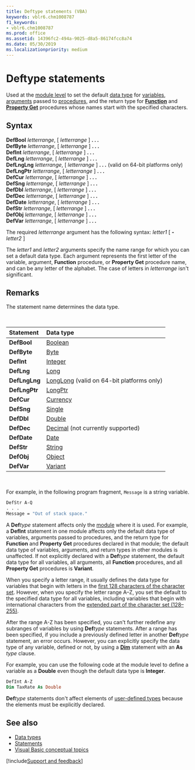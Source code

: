 ```yaml
---
title: Deftype statements (VBA)
keywords: vblr6.chm1008787
f1_keywords:
- vblr6.chm1008787
ms.prod: office
ms.assetid: 14396fc2-494a-9025-d8a5-86174fcc8a74
ms.date: 05/30/2019
ms.localizationpriority: medium
---
```



# Deftype statements

Used at the [module level](../../Glossary/vbe-glossary.md#module-level) to set the default [data type](../../reference/user-interface-help/data-type-summary.md) for [variables](../../Glossary/vbe-glossary.md#variable), [arguments](../../Glossary/vbe-glossary.md#argument) passed to [procedures](../../Glossary/vbe-glossary.md#procedure), and the return type for **[Function](../../reference/user-interface-help/function-statement.md)** and **[Property Get](../../reference/user-interface-help/property-get-statement.md)** procedures whose names start with the specified characters.

## Syntax

**DefBool** _letterrange_, [ _letterrange_ ] **. . .** <br/>
**DefByte** _letterrange_, [ _letterrange_ ] **. . .** <br/>
**DefInt** _letterrange_, [ _letterrange_ ] **. . .** <br/>
**DefLng** _letterrange_, [ _letterrange_ ] **. . .** <br/>
**DefLngLng** _letterrange_, [ _letterrange_ ] **. . .** (valid on 64-bit platforms only) <br/> 
**DefLngPtr** _letterrange_, [ _letterrange_ ] **. . .** <br/>
**DefCur** _letterrange_, [ _letterrange_ ] **. . .** <br/>
**DefSng** _letterrange_, [ _letterrange_ ] **. . .** <br/>
**DefDbl** _letterrange_, [ _letterrange_ ] **. . .** <br/>
**DefDec** _letterrange_, [ _letterrange_ ] **. . .** <br/>
**DefDate** _letterrange_, [ _letterrange_ ] **. . .** <br/>
**DefStr** _letterrange_, [ _letterrange_ ] **. . .** <br/>
**DefObj** _letterrange_, [ _letterrange_ ] **. . .** <br/>
**DefVar** _letterrange_, [ _letterrange_ ] **. . .**

The required _letterrange_ argument has the following syntax: _letter1_ [ **-** _letter2_ ]

The _letter1_ and _letter2_ arguments specify the name range for which you can set a default data type. Each argument represents the first letter of the variable, argument, **Function** procedure, or **Property Get** procedure name, and can be any letter of the alphabet. The case of letters in _letterrange_ isn't significant.

## Remarks

The statement name determines the data type.

<br/>

|Statement|Data type|
|:-----|:-----|
|**DefBool**|[Boolean](../../Glossary/vbe-glossary.md#boolean-data-type)|
|**DefByte**|[Byte](../../Glossary/vbe-glossary.md#byte-data-type)|
|**DefInt**|[Integer](../../Glossary/vbe-glossary.md#integer-data-type)|
|**DefLng**|[Long](../../Glossary/vbe-glossary.md#long-data-type)|
|**DefLngLng**|[LongLong](../../reference/User-Interface-Help/longlong-data-type.md) (valid on 64-bit platforms only)|
|**DefLngPtr**|[LongPtr](../../reference/User-Interface-Help/longptr-data-type.md)|
|**DefCur**|[Currency](../../Glossary/vbe-glossary.md#currency-data-type)|
|**DefSng**|[Single](../../Glossary/vbe-glossary.md#single-data-type)|
|**DefDbl**|[Double](../../Glossary/vbe-glossary.md#double-data-type)|
|**DefDec**|[Decimal](../../Glossary/vbe-glossary.md#decimal-data-type) (not currently supported)|
|**DefDate**|[Date](../../Glossary/vbe-glossary.md#date-data-type)|
|**DefStr**|[String](../../Glossary/vbe-glossary.md#string-data-type)|
|**DefObj**|[Object](../../Glossary/vbe-glossary.md#object)|
|**DefVar**|[Variant](../../Glossary/vbe-glossary.md#variant-data-type)|

<br/>

For example, in the following program fragment, `Message` is a string variable.

```vb
DefStr A-Q
. . .
Message = "Out of stack space."
```

A **Def**_type_ statement affects only the [module](../../Glossary/vbe-glossary.md#module) where it is used. For example, a **DefInt** statement in one module affects only the default data type of variables, arguments passed to procedures, and the return type for **Function** and **Property Get** procedures declared in that module; the default data type of variables, arguments, and return types in other modules is unaffected. If not explicitly declared with a **Def**_type_ statement, the default data type for all variables, all arguments, all **Function** procedures, and all **Property Get** procedures is **Variant**.

When you specify a letter range, it usually defines the data type for variables that begin with letters in the [first 128 characters of the character set](../../reference/user-interface-help/character-set-0127.md). However, when you specify the letter range A&ndash;Z, you set the default to the specified data type for all variables, including variables that begin with international characters from the [extended part of the character set (128&ndash;255)](../../reference/user-interface-help/character-set-128255.md).

After the range A-Z has been specified, you can't further redefine any subranges of variables by using **Def**_type_ statements. After a range has been specified, if you include a previously defined letter in another **Def**_type_ statement, an error occurs. However, you can explicitly specify the data type of any variable, defined or not, by using a **[Dim](../../reference/user-interface-help/dim-statement.md)** statement with an **As** _type_ clause. 

For example, you can use the following code at the module level to define a variable as a **Double** even though the default data type is **Integer**. 

```vb
DefInt A-Z
Dim TaxRate As Double
```

**Def**_type_ statements don't affect elements of [user-defined types](../../Glossary/vbe-glossary.md#user-defined-type) because the elements must be explicitly declared.


<!--[MISSING EXAMPLE CODE] ## Example

This example shows various uses of the **Def**_type_ statements to set default data types of variables and function procedures whose names start with specified characters. The default data type can be overridden only by explicit assignment by using the **Dim** statement. **Def**_type_ statements can only be used at the module level (that is, not within procedures).--> 


## See also

- [Data types](../../reference/user-interface-help/data-type-summary.md)
- [Statements](../../reference/statements.md)
- [Visual Basic conceptual topics](../../reference/user-interface-help/visual-basic-conceptual-topics.md)

[!include[Support and feedback](~/includes/feedback-boilerplate.md)]